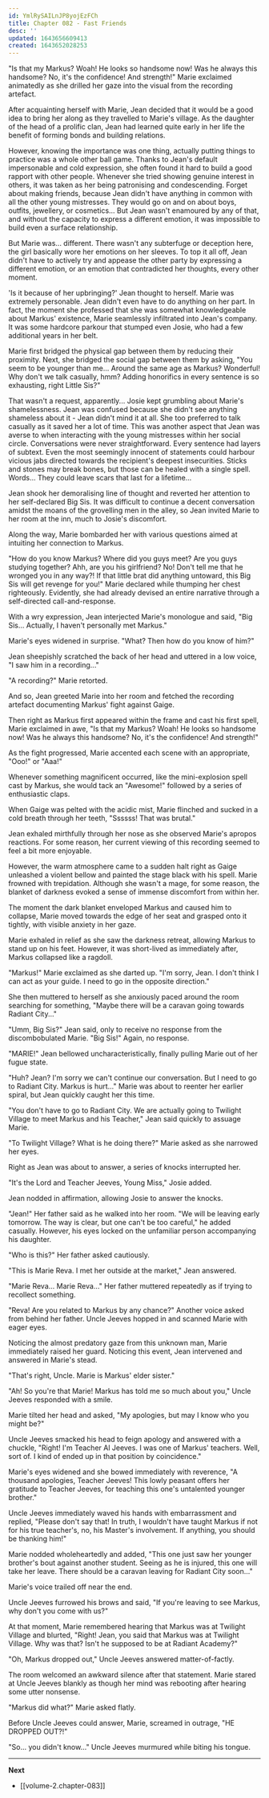 ```yaml
---
id: YmlRySAILnJP8yojEzFCh
title: Chapter 082 - Fast Friends
desc: ''
updated: 1643656609413
created: 1643652028253
---
```


"Is that my Markus? Woah! He looks so handsome now! Was he always this handsome? No, it's the confidence! And strength!" Marie exclaimed animatedly as she drilled her gaze into the visual from the recording artefact.

After acquainting herself with Marie, Jean decided that it would be a good idea to bring her along as they travelled to Marie's village. As the daughter of the head of a prolific clan, Jean had learned quite early in her life the benefit of forming bonds and building relations.

However, knowing the importance was one thing, actually putting things to practice was a whole other ball game. Thanks to Jean's default impersonable and cold expression, she often found it hard to build a good rapport with other people. Whenever she tried showing genuine interest in others, it was taken as her being patronising and condescending. Forget about making friends, because Jean didn't have anything in common with all the other young mistresses. They would go on and on about boys, outfits, jewellery, or cosmetics... But Jean wasn't enamoured by any of that, and without the capacity to express a different emotion, it was impossible to build even a surface relationship.

But Marie was... different. There wasn't any subterfuge or deception here, the girl basically wore her emotions on her sleeves. To top it all off, Jean didn't have to actively try and appease the other party by expressing a different emotion, or an emotion that contradicted her thoughts, every other moment.

'Is it because of her upbringing?' Jean thought to herself. Marie was extremely personable. Jean didn't even have to do anything on her part. In fact, the moment she professed that she was somewhat knowledgeable about Markus' existence, Marie seamlessly infiltrated into Jean's company. It was some hardcore parkour that stumped even Josie, who had a few additional years in her belt.

Marie first bridged the physical gap between them by reducing their proximity. Next, she bridged the social gap between them by asking, "You seem to be younger than me... Around the same age as Markus? Wonderful! Why don't we talk casually, hmm? Adding honorifics in every sentence is so exhausting, right Little Sis?"

That wasn't a request, apparently... Josie kept grumbling about Marie's shamelessness. Jean was confused because she didn't see anything shameless about it - Jean didn't mind it at all. She too preferred to talk casually as it saved her a lot of time. This was another aspect that Jean was averse to when interacting with the young mistresses within her social circle. Conversations were never straightforward. Every sentence had layers of subtext. Even the most seemingly innocent of statements could harbour vicious jabs directed towards the recipient's deepest insecurities. Sticks and stones may break bones, but those can be healed with a single spell. Words... They could leave scars that last for a lifetime...

Jean shook her demoralising line of thought and reverted her attention to her self-declared Big Sis. It was difficult to continue a decent conversation amidst the moans of the grovelling men in the alley, so Jean invited Marie to her room at the inn, much to Josie's discomfort.

Along the way, Marie bombarded her with various questions aimed at intuiting her connection to Markus.

"How do you know Markus? Where did you guys meet? Are you guys studying together? Ahh, are you his girlfriend? No! Don't tell me that he wronged you in any way?! If that little brat did anything untoward, this Big Sis will get revenge for you!" Marie declared while thumping her chest righteously. Evidently, she had already devised an entire narrative through a self-directed call-and-response.

With a wry expression, Jean interjected Marie's monologue and said, "Big Sis... Actually, I haven't personally met Markus."

Marie's eyes widened in surprise. "What? Then how do you know of him?"

Jean sheepishly scratched the back of her head and uttered in a low voice, "I saw him in a recording..."

"A recording?" Marie retorted.

And so, Jean greeted Marie into her room and fetched the recording artefact documenting Markus' fight against Gaige.

Then right as Markus first appeared within the frame and cast his first spell, Marie exclaimed in awe, "Is that my Markus? Woah! He looks so handsome now! Was he always this handsome? No, it's the confidence! And strength!"

As the fight progressed, Marie accented each scene with an appropriate, "Ooo!" or "Aaa!" 

Whenever something magnificent occurred, like the mini-explosion spell cast by Markus, she would tack an "Awesome!" followed by a series of enthusiastic claps. 

When Gaige was pelted with the acidic mist, Marie flinched and sucked in a cold breath through her teeth, "Ssssss! That was brutal."

Jean exhaled mirthfully through her nose as she observed Marie's apropos reactions. For some reason, her current viewing of this recording seemed to feel a bit more enjoyable.

However, the warm atmosphere came to a sudden halt right as Gaige unleashed a violent bellow and painted the stage black with his spell. Marie frowned with trepidation. Although she wasn't a mage, for some reason, the blanket of darkness evoked a sense of immense discomfort from within her.

The moment the dark blanket enveloped Markus and caused him to collapse, Marie moved towards the edge of her seat and grasped onto it tightly, with visible anxiety in her gaze.

Marie exhaled in relief as she saw the darkness retreat, allowing Markus to stand up on his feet. However, it was short-lived as immediately after, Markus collapsed like a ragdoll.

"Markus!" Marie exclaimed as she darted up. "I'm sorry, Jean. I don't think I can act as your guide. I need to go in the opposite direction."

She then muttered to herself as she anxiously paced around the room searching for something, "Maybe there will be a caravan going towards Radiant City..."

"Umm, Big Sis?" Jean said, only to receive no response from the discombobulated Marie. "Big Sis!" Again, no response.

"MARIE!" Jean bellowed uncharacteristically, finally pulling Marie out of her fugue state.

"Huh? Jean? I'm sorry we can't continue our conversation. But I need to go to Radiant City. Markus is hurt..." Marie was about to reenter her earlier spiral, but Jean quickly caught her this time.

"You don't have to go to Radiant City. We are actually going to Twilight Village to meet Markus and his Teacher," Jean said quickly to assuage Marie.

"To Twilight Village? What is he doing there?" Marie asked as she narrowed her eyes.

Right as Jean was about to answer, a series of knocks interrupted her.

"It's the Lord and Teacher Jeeves, Young Miss," Josie added.

Jean nodded in affirmation, allowing Josie to answer the knocks.

"Jean!" Her father said as he walked into her room. "We will be leaving early tomorrow. The way is clear, but one can't be too careful," he added casually. However, his eyes locked on the unfamiliar person accompanying his daughter.

"Who is this?" Her father asked cautiously.

"This is Marie Reva. I met her outside at the market," Jean answered.

"Marie Reva... Marie Reva..." Her father muttered repeatedly as if trying to recollect something.

"Reva! Are you related to Markus by any chance?" Another voice asked from behind her father. Uncle Jeeves hopped in and scanned Marie with eager eyes.

Noticing the almost predatory gaze from this unknown man, Marie immediately raised her guard. Noticing this event, Jean intervened and answered in Marie's stead.

"That's right, Uncle. Marie is Markus' elder sister."

"Ah! So you're that Marie! Markus has told me so much about you," Uncle Jeeves responded with a smile.

Marie tilted her head and asked, "My apologies, but may I know who you might be?"

Uncle Jeeves smacked his head to feign apology and answered with a chuckle, "Right! I'm Teacher Al Jeeves. I was one of Markus' teachers. Well, sort of. I kind of ended up in that position by coincidence."

Marie's eyes widened and she bowed immediately with reverence, "A thousand apologies, Teacher Jeeves! This lowly peasant offers her gratitude to Teacher Jeeves, for teaching this one's untalented younger brother."

Uncle Jeeves immediately waved his hands with embarrassment and replied, "Please don't say that! In truth, I wouldn't have taught Markus if not for his true teacher's, no, his Master's involvement. If anything, you should be thanking him!"

Marie nodded wholeheartedly and added, "This one just saw her younger brother's bout against another student. Seeing as he is injured, this one will take her leave. There should be a caravan leaving for Radiant City soon..."

Marie's voice trailed off near the end.

Uncle Jeeves furrowed his brows and said, "If you're leaving to see Markus, why don't you come with us?"

At that moment, Marie remembered hearing that Markus was at Twilight Village and blurted, "Right! Jean, you said that Markus was at Twilight Village. Why was that? Isn't he supposed to be at Radiant Academy?"

"Oh, Markus dropped out," Uncle Jeeves answered matter-of-factly.

The room welcomed an awkward silence after that statement. Marie stared at Uncle Jeeves blankly as though her mind was rebooting after hearing some utter nonsense.

"Markus did what?" Marie asked flatly.

Before Uncle Jeeves could answer, Marie, screamed in outrage, "HE DROPPED OUT?!"

"So... you didn't know..." Uncle Jeeves murmured while biting his tongue.

____

**Next**
* [[volume-2.chapter-083]]